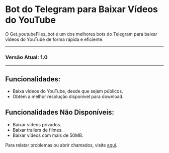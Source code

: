 # Bot do Telegram para Baixar Vídeos do YouTube

O Get_youtubeFiles_bot é um dos melhores bots do Telegram para baixar vídeos do YouTube de forma rápida e eficiente.

---

### Versão Atual: 1.0

---

## Funcionalidades:

- Baixa vídeos do YouTube, desde que sejam públicos.
- Obtém a melhor resolução disponível para download.

## Funcionalidades Não Disponíveis:

- Baixar vídeos privados.
- Baixar trailers de filmes.
- Baixar vídeos com mais de 50MB.

Para relatar problemas ou abrir chamados, visite [aqui](https://github.com/PauloCesar0073/Get_youtubeFiles_bot/issues/1).